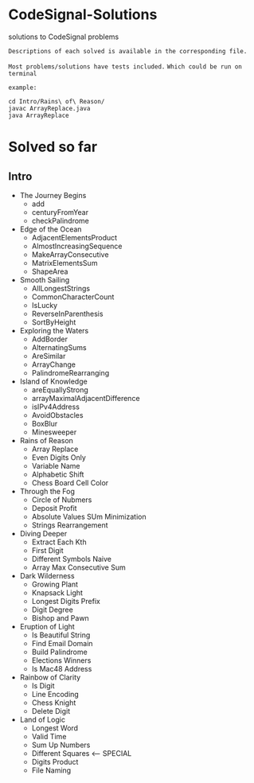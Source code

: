 # CodeSignal-Solutions
solutions to CodeSignal problems

`Descriptions of each solved is available in the corresponding file.`

`Most problems/solutions have tests included.`
`Which could be run on terminal`

`example:`
        
    cd Intro/Rains\ of\ Reason/
    javac ArrayReplace.java
    java ArrayReplace

# Solved so far
## Intro
- The Journey Begins
    * add
    * centuryFromYear
    * checkPalindrome
- Edge of the Ocean
    * AdjacentElementsProduct
    * AlmostIncreasingSequence
    * MakeArrayConsecutive
    * MatrixElementsSum
    * ShapeArea
- Smooth Sailing
    * AllLongestStrings
    * CommonCharacterCount
    * IsLucky
    * ReverseInParenthesis
    * SortByHeight
- Exploring the Waters
    * AddBorder
    * AlternatingSums
    * AreSimilar
    * ArrayChange
    * PalindromeRearranging
- Island of Knowledge
    * areEquallyStrong
    * arrayMaximalAdjacentDifference
    * isIPv4Address
    * AvoidObstacles
    * BoxBlur
    * Minesweeper
- Rains of Reason
    * Array Replace
    * Even Digits Only
    * Variable Name
    * Alphabetic Shift
    * Chess Board Cell Color
- Through the Fog
    * Circle of Nubmers
    * Deposit Profit
    * Absolute Values SUm Minimization
    * Strings Rearrangement
- Diving Deeper
    * Extract Each Kth
    * First Digit
    * Different Symbols Naive
    * Array Max Consecutive Sum
- Dark Wilderness
    * Growing Plant
    * Knapsack Light
    * Longest Digits Prefix
    * Digit Degree
    * Bishop and Pawn
- Eruption of Light
    * Is Beautiful String
    * Find Email Domain
    * Build Palindrome
    * Elections Winners
    * Is Mac48 Address
- Rainbow of Clarity    
    * Is Digit
    * Line Encoding
    * Chess Knight
    * Delete Digit
- Land of Logic
    * Longest Word
    * Valid Time
    * Sum Up Numbers
    * Different Squares <-- SPECIAL
    * Digits Product
    * File Naming